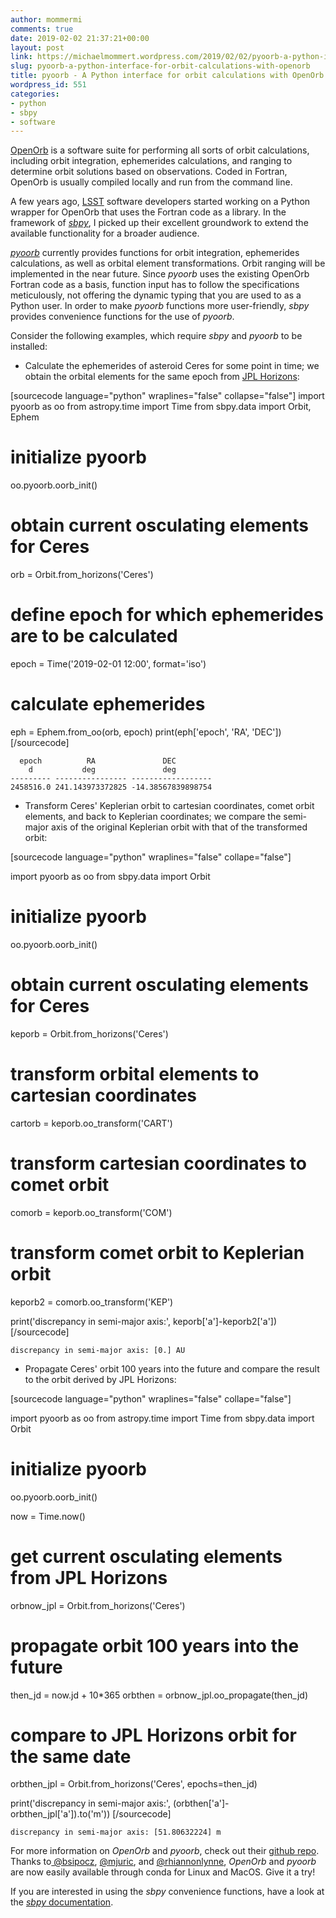 ```yaml
---
author: mommermi
comments: true
date: 2019-02-02 21:37:21+00:00
layout: post
link: https://michaelmommert.wordpress.com/2019/02/02/pyoorb-a-python-interface-for-orbit-calculations-with-openorb/
slug: pyoorb-a-python-interface-for-orbit-calculations-with-openorb
title: pyoorb - A Python interface for orbit calculations with OpenOrb
wordpress_id: 551
categories:
- python
- sbpy
- software
---
```


[OpenOrb](https://github.com/oorb/oorb) is a software suite for performing all sorts of orbit calculations, including orbit integration, ephemerides calculations, and ranging to determine orbit solutions based on observations. Coded in Fortran, OpenOrb is usually compiled locally and run from the command line.

A few years ago, [LSST](https://www.lsst.org/) software developers started working on a Python wrapper for OpenOrb that uses the Fortran code as a library. In the framework of _[sbpy](http://sbpy.org)_, I picked up their excellent groundwork to extend the available functionality for a broader audience.

[_pyoorb_](https://github.com/oorb/oorb/tree/master/python) currently provides functions for orbit integration, ephemerides calculations, as well as orbital element transformations. Orbit ranging will be implemented in the near future. Since _pyoorb_ uses the existing OpenOrb Fortran code as a basis, function input has to follow the specifications meticulously, not offering the dynamic typing that you are used to as a Python user. In order to make _pyoorb_ functions more user-friendly, _sbpy_ provides convenience functions for the use of _pyoorb_.

Consider the following examples, which require _sbpy_ and _pyoorb_ to be installed:



	
  * Calculate the ephemerides of asteroid Ceres for some point in time; we obtain the orbital elements for the same epoch from [JPL Horizons](https://ssd.jpl.nasa.gov/horizons.cgi):


[sourcecode language="python" wraplines="false" collapse="false"]
import pyoorb as oo
from astropy.time import Time
from sbpy.data import Orbit, Ephem

# initialize pyoorb
oo.pyoorb.oorb_init()

# obtain current osculating elements for Ceres
orb = Orbit.from_horizons('Ceres')

# define epoch for which ephemerides are to be calculated
epoch = Time('2019-02-01 12:00', format='iso')

# calculate ephemerides
eph = Ephem.from_oo(orb, epoch)
print(eph['epoch', 'RA', 'DEC'])
[/sourcecode]

    
      epoch          RA               DEC        
        d           deg               deg        
    --------- ---------------- ------------------
    2458516.0 241.143973372825 -14.38567839898754





	
  * Transform Ceres' Keplerian orbit to cartesian coordinates, comet orbit elements, and back to Keplerian coordinates; we compare the semi-major axis of the original Keplerian orbit with that of the transformed orbit:


[sourcecode language="python" wraplines="false" collape="false"]

import pyoorb as oo
from sbpy.data import Orbit

# initialize pyoorb
oo.pyoorb.oorb_init()

# obtain current osculating elements for Ceres
keporb = Orbit.from_horizons('Ceres')

# transform orbital elements to cartesian coordinates
cartorb = keporb.oo_transform('CART')

# transform cartesian coordinates to comet orbit
comorb = keporb.oo_transform('COM')

# transform comet orbit to Keplerian orbit
keporb2 = comorb.oo_transform('KEP')

print('discrepancy in semi-major axis:', keporb['a']-keporb2['a'])
[/sourcecode]

    
    discrepancy in semi-major axis: [0.] AU





	
  * Propagate Ceres' orbit 100 years into the future and compare the result to the orbit derived by JPL Horizons:


[sourcecode language="python" wraplines="false" collape="false"]

import pyoorb as oo
from astropy.time import Time
from sbpy.data import Orbit

# initialize pyoorb
oo.pyoorb.oorb_init()

now = Time.now()

# get current osculating elements from JPL Horizons
orbnow_jpl = Orbit.from_horizons('Ceres')

# propagate orbit 100 years into the future
then_jd = now.jd + 10*365
orbthen = orbnow_jpl.oo_propagate(then_jd)

# compare to JPL Horizons orbit for the same date
orbthen_jpl = Orbit.from_horizons('Ceres', epochs=then_jd)

print('discrepancy in semi-major axis:',
      (orbthen['a']-orbthen_jpl['a']).to('m'))
[/sourcecode]

    
    discrepancy in semi-major axis: [51.80632224] m


For more information on _OpenOrb_ and _pyoorb_, check out their [github repo](https://github.com/oorb/oorb). Thanks to[ @bsipocz](https://github.com/bsipocz/), [@mjuric](https://github.com/mjuric/), and [@rhiannonlynne](https://github.com/rhiannonlynne/), _OpenOrb_ and _pyoorb_ are now easily available through conda for Linux and MacOS. Give it a try!

If you are interested in using the _sbpy_ convenience functions, have a look at the [_sbpy_ documentation](https://sbpy.readthedocs.io/en/latest/).


